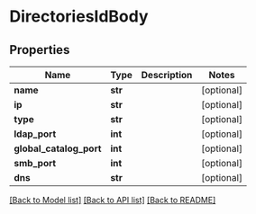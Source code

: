 # DirectoriesIdBody

## Properties
Name | Type | Description | Notes
------------ | ------------- | ------------- | -------------
**name** | **str** |  | [optional] 
**ip** | **str** |  | [optional] 
**type** | **str** |  | [optional] 
**ldap_port** | **int** |  | [optional] 
**global_catalog_port** | **int** |  | [optional] 
**smb_port** | **int** |  | [optional] 
**dns** | **str** |  | [optional] 

[[Back to Model list]](../README.md#documentation-for-models) [[Back to API list]](../README.md#documentation-for-api-endpoints) [[Back to README]](../README.md)

